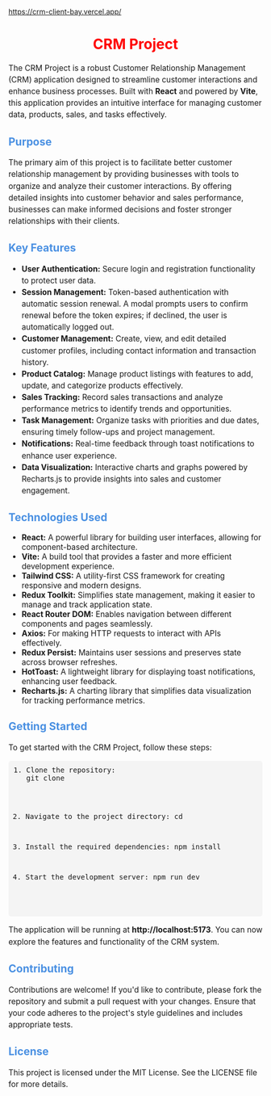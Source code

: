 https://crm-client-bay.vercel.app/
<h1 style="text-align: center; color: red;">CRM Project</h1>

<p style="font-size: 1.1em; line-height: 1.5;">
    The CRM Project is a robust Customer Relationship Management (CRM) application designed to streamline customer interactions and enhance business processes. Built with <strong>React</strong> and powered by <strong>Vite</strong>, this application provides an intuitive interface for managing customer data, products, sales, and tasks effectively.
</p>

<h2 style="color: #4A90E2;">Purpose</h2>
<p style="font-size: 1.1em; line-height: 1.5;">
    The primary aim of this project is to facilitate better customer relationship management by providing businesses with tools to organize and analyze their customer interactions. By offering detailed insights into customer behavior and sales performance, businesses can make informed decisions and foster stronger relationships with their clients.
</p>

<h2 style="color: #4A90E2;">Key Features</h2>
<ul style="font-size: 1.1em; line-height: 1.5;">
    <li><strong>User Authentication:</strong> Secure login and registration functionality to protect user data.</li>
    <li><strong>Session Management:</strong> Token-based authentication with automatic session renewal. A modal prompts users to confirm renewal before the token expires; if declined, the user is automatically logged out.</li>
    <li><strong>Customer Management:</strong> Create, view, and edit detailed customer profiles, including contact information and transaction history.</li>
    <li><strong>Product Catalog:</strong> Manage product listings with features to add, update, and categorize products effectively.</li>
    <li><strong>Sales Tracking:</strong> Record sales transactions and analyze performance metrics to identify trends and opportunities.</li>
    <li><strong>Task Management:</strong> Organize tasks with priorities and due dates, ensuring timely follow-ups and project management.</li>
    <li><strong>Notifications:</strong> Real-time feedback through toast notifications to enhance user experience.</li>
    <li><strong>Data Visualization:</strong> Interactive charts and graphs powered by Recharts.js to provide insights into sales and customer engagement.</li>
</ul>

<h2 style="color: #4A90E2;">Technologies Used</h2>
<ul style="font-size: 1.1em;">
    <li><strong>React:</strong> A powerful library for building user interfaces, allowing for component-based architecture.</li>
    <li><strong>Vite:</strong> A build tool that provides a faster and more efficient development experience.</li>
    <li><strong>Tailwind CSS:</strong> A utility-first CSS framework for creating responsive and modern designs.</li>
    <li><strong>Redux Toolkit:</strong> Simplifies state management, making it easier to manage and track application state.</li>
    <li><strong>React Router DOM:</strong> Enables navigation between different components and pages seamlessly.</li>
    <li><strong>Axios:</strong> For making HTTP requests to interact with APIs effectively.</li>
    <li><strong>Redux Persist:</strong> Maintains user sessions and preserves state across browser refreshes.</li>
    <li><strong>HotToast:</strong> A lightweight library for displaying toast notifications, enhancing user feedback.</li>
    <li><strong>Recharts.js:</strong> A charting library that simplifies data visualization for tracking performance metrics.</li>
</ul>

<h2 style="color: #4A90E2;">Getting Started</h2>
<p style="font-size: 1.1em; line-height: 1.5;">
    To get started with the CRM Project, follow these steps:
</p>
<pre style="background-color: #f4f4f4; padding: 10px; border-radius: 5px;">
1. Clone the repository:
   git clone <repository-url>

2. Navigate to the project directory:
   cd <project-directory>

3. Install the required dependencies:
   npm install

4. Start the development server:
   npm run dev
</pre>
<p style="font-size: 1.1em; line-height: 1.5;">
    The application will be running at <strong>http://localhost:5173</strong>. You can now explore the features and functionality of the CRM system.
</p>

<h2 style="color: #4A90E2;">Contributing</h2>
<p style="font-size: 1.1em; line-height: 1.5;">
    Contributions are welcome! If you'd like to contribute, please fork the repository and submit a pull request with your changes. Ensure that your code adheres to the project's style guidelines and includes appropriate tests.
</p>

<h2 style="color: #4A90E2;">License</h2>
<p style="font-size: 1.1em; line-height: 1.5;">
    This project is licensed under the MIT License. See the LICENSE file for more details.
</p>
